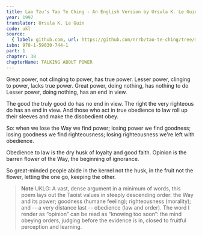 ```yaml
---
title: Lao Tzu's Tao Te Ching - An English Version by Ursula K. Le Guin
year: 1997
translator: Ursula K. Le Guin
code: ukl
source:
  { label: github.com, url: https://github.com/nrrb/tao-te-ching/tree/master }
isbn: 978-1-59030-744-1
part: 1
chapter: 38
chapterName: TALKING ABOUT POWER
---
```

Great power, not clinging to power,
has true power.
Lesser power, clinging to power,
lacks true power.
Great power, doing nothing,
has nothing to do
Lesser power, doing nothing,
has an end in view.

The good the truly good do
has no end in view.
The right the very righteous do
has an end in view.
And those who act in true obedience to law
roll up their sleeves
and make the disobedient obey.

So: when we lose the Way we find power;
losing power we find goodness;
losing goodness we find righteousness;
losing righteousness we're left with obedience.

Obedience to law is the dry husk
of loyalty and good faith.
Opinion is the barren flower of the Way,
the beginning of ignorance.

So great-minded people
abide in the kernel not the husk,
in the fruit not the flower,
letting the one go, keeping the other.


> **Note** UKLG: A vast, dense argument in a minimum of words, this poem lays out the Taoist values in steeply descending order: the Way and its power; goodness (humane feeling); righteousness (morality); and -- a very distance last -- obedience (law and order). The word I render as “opinion” can be read as “knowing too soon”: the mind obeying orders, judging before the evidence is in, closed to fruitful perception and learning.
